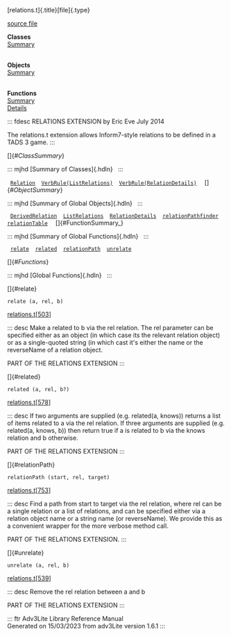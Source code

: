 [relations.t]{.title}[file]{.type}

[source file](../source/relations.t.html)

**Classes**\
[Summary](#_ClassSummary_)\
 

**Objects**\
[Summary](#_ObjectSummary_)\
 

**Functions**\
[Summary](#_FunctionSummary_)\
[Details](#_Functions_)

::: fdesc
RELATIONS EXTENSION by Eric Eve July 2014

The relations.t extension allows Inform7-style relations to be defined
in a TADS 3 game.
:::

[]{#_ClassSummary_}

::: mjhd
[Summary of Classes]{.hdln}  
:::

` `[`Relation`](../object/Relation.html)`  `[`VerbRule(ListRelations)`](../object/VerbRule(ListRelations).html)`  `[`VerbRule(RelationDetails)`](../object/VerbRule(RelationDetails).html)`  `
[]{#_ObjectSummary_}

::: mjhd
[Summary of Global Objects]{.hdln}  
:::

` `[`DerivedRelation`](../object/DerivedRelation.html)`  `[`ListRelations`](../object/ListRelations.html)`  `[`RelationDetails`](../object/RelationDetails.html)`  `[`relationPathfinder`](../object/relationPathfinder.html)`  `[`relationTable`](../object/relationTable.html)`  `
[]{#FunctionSummary_}

::: mjhd
[Summary of Global Functions]{.hdln}  
:::

` `[`relate`](#relate)`  `[`related`](#related)`  `[`relationPath`](#relationPath)`  `[`unrelate`](#unrelate)`  `

[]{#_Functions_}

::: mjhd
[Global Functions]{.hdln}  
:::

[]{#relate}

`relate (a, rel, b)`

[relations.t](../file/relations.t.html)\[[503](../source/relations.t.html#503)\]

::: desc
Make a related to b via the rel relation. The rel parameter can be
specified either as an object (in which case its the relevant relation
object) or as a single-quoted string (in which cast it\'s either the
name or the reverseName of a relation object.

PART OF THE RELATIONS EXTENSION
:::

[]{#related}

`related (a, rel, b?)`

[relations.t](../file/relations.t.html)\[[578](../source/relations.t.html#578)\]

::: desc
If two arguments are supplied (e.g. related(a, knows)) returns a list of
items related to a via the rel relation. If three arguments are supplied
(e.g. related(a, knows, b)) then return true if a is related to b via
the knows relation and b otherwise.

PART OF THE RELATIONS EXTENSION
:::

[]{#relationPath}

`relationPath (start, rel, target)`

[relations.t](../file/relations.t.html)\[[753](../source/relations.t.html#753)\]

::: desc
Find a path from start to target via the rel relation, where rel can be
a single relation or a list of relations, and can be specified either
via a relation object name or a string name (or reverseName). We provide
this as a convenient wrapper for the more verbose method call.

PART OF THE RELATIONS EXTENSION.
:::

[]{#unrelate}

`unrelate (a, rel, b)`

[relations.t](../file/relations.t.html)\[[539](../source/relations.t.html#539)\]

::: desc
Remove the rel relation between a and b

PART OF THE RELATIONS EXTENSION
:::

::: ftr
Adv3Lite Library Reference Manual\
Generated on 15/03/2023 from adv3Lite version 1.6.1
:::
